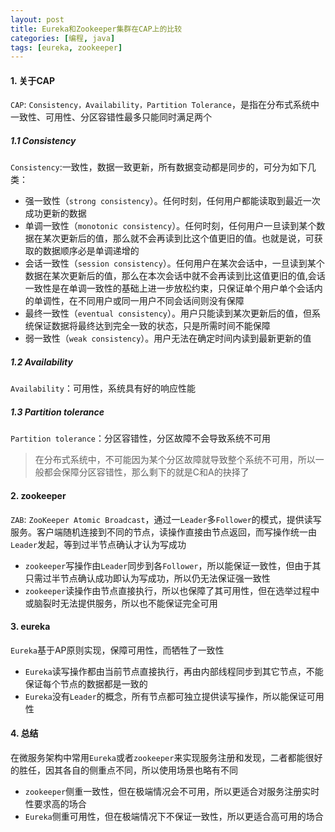 ```yaml
---
layout: post
title: Eureka和Zookeeper集群在CAP上的比较
categories: [编程, java]
tags: [eureka, zookeeper]
---
```



#### 1. 关于CAP

`CAP`: `Consistency，Availability，Partition Tolerance`，是指在分布式系统中一致性、可用性、分区容错性最多只能同时满足两个

##### 1.1 Consistency
`Consistency`:一致性，数据一致更新，所有数据变动都是同步的，可分为如下几类：

* 强一致性（`strong consistency`）。任何时刻，任何用户都能读取到最近一次成功更新的数据
* 单调一致性（`monotonic consistency`）。任何时刻，任何用户一旦读到某个数据在某次更新后的值，那么就不会再读到比这个值更旧的值。也就是说，可获取的数据顺序必是单调递增的
* 会话一致性（`session consistency`）。任何用户在某次会话中，一旦读到某个数据在某次更新后的值，那么在本次会话中就不会再读到比这值更旧的值,会话一致性是在单调一致性的基础上进一步放松约束，只保证单个用户单个会话内的单调性，在不同用户或同一用户不同会话间则没有保障
* 最终一致性（`eventual consistency`）。用户只能读到某次更新后的值，但系统保证数据将最终达到完全一致的状态，只是所需时间不能保障
* 弱一致性（`weak consistency`）。用户无法在确定时间内读到最新更新的值

##### 1.2 Availability

`Availability`：可用性，系统具有好的响应性能

##### 1.3 Partition tolerance

`Partition tolerance`：分区容错性，分区故障不会导致系统不可用

> 在分布式系统中，不可能因为某个分区故障就导致整个系统不可用，所以一般都会保障分区容错性，那么剩下的就是C和A的抉择了

#### 2. zookeeper

`ZAB`: `ZooKeeper Atomic Broadcast`，通过一`Leader`多`Follower`的模式，提供读写服务。客户端随机连接到不同的节点，读操作直接由节点返回，而写操作统一由`Leader`发起，等到过半节点确认才认为写成功

* `zookeeper`写操作由`Leader`同步到各`Follower`，所以能保证一致性，但由于其只需过半节点确认成功即认为写成功，所以仍无法保证强一致性
* `zookeeper`读操作由节点直接执行，所以也保障了其可用性，但在选举过程中或脑裂时无法提供服务，所以也不能保证完全可用

#### 3. eureka

`Eureka`基于AP原则实现，保障可用性，而牺牲了一致性

* `Eureka`读写操作都由当前节点直接执行，再由内部线程同步到其它节点，不能保证每个节点的数据都是一致的
* `Eureka`没有`Leader`的概念，所有节点都可独立提供读写操作，所以能保证可用性

#### 4. 总结

在微服务架构中常用`Eureka`或者`zookeeper`来实现服务注册和发现，二者都能很好的胜任，因其各自的侧重点不同，所以使用场景也略有不同

* `zookeeper`侧重一致性，但在极端情况会不可用，所以更适合对服务注册实时性要求高的场合
* `Eureka`侧重可用性，但在极端情况下不保证一致性，所以更适合高可用的场合